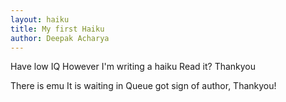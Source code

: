 ```yaml
---
layout: haiku
title: My first Haiku
author: Deepak Acharya
---
```


Have low IQ
However I'm writing a haiku
Read it? Thankyou

There is emu
It is waiting in Queue
got sign of author, Thankyou!
